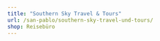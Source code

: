 ```yaml
---
title: "Southern Sky Travel & Tours"
url: /san-pablo/southern-sky-travel-und-tours/
shop: Reisebüro
---
```

